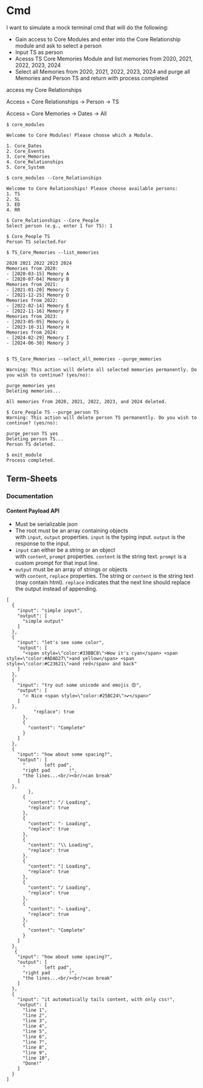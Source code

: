 # Cmd

I want to simulate a mock terminal cmd that will
do the following:

- Gain access to Core Modules and enter into the Core Relationship module and ask to select a person
- Input TS as person
- Acesss TS Core Memories Module and list memories from 2020, 2021, 2022, 2023, 2024
- Select all Memories from 2020, 2021, 2022, 2023, 2024 and purge all Memories and Person TS and return with process completed


access my Core Relationships

Access = Core Relationships -> Person -> TS

Access = Core Memories -> Dates -> All

```
$ core_modules

Welcome to Core Modules! Please choose which a Module.

1. Core_Dates
2. Core_Events
3. Core_Memories
4. Core_Relationships
5. Core_System

$ core_modules --Core_Relationships

Welcome to Core Relationships! Please choose available persons:
1. TS
2. SL
3. ED
4. RR

$ Core_Relationships --Core_People
Select person (e.g., enter 1 for TS): 1

$ Core_People TS
Person TS selected.For 

$ TS_Core_Memories --list_memories 

2020 2021 2022 2023 2024
Memories from 2020:
- [2020-03-15] Memory A
- [2020-07-04] Memory B
Memories from 2021:
- [2021-01-20] Memory C
- [2021-12-25] Memory D
Memories from 2022:
- [2022-02-14] Memory E
- [2022-11-16] Memory F
Memories from 2023:
- [2023-05-05] Memory G
- [2023-10-31] Memory H
Memories from 2024:
- [2024-02-29] Memory I
- [2024-06-30] Memory J


$ TS_Core_Memories --select_all_memories --purge_memories

Warning: This action will delete all selected memories permanently. Do you wish to continue? (yes/no): 

purge_memories yes
Deleting memories...

All memories from 2020, 2021, 2022, 2023, and 2024 deleted.

$ Core_People TS --purge_person TS
Warning: This action will delete person TS permanently. Do you wish to continue? (yes/no): 

purge_person TS yes
Deleting person TS...
Person TS deleted.

$ exit_module
Process completed.
```



## Term-Sheets

### Documentation

#### Content Payload API

- Must be serializable json
- The root must be an array containing objects with `input`, `output` properties. `input` is the typing input. `output` is the response to the input.
- `input` can either be a string or an object with `content`, `prompt` properties. `content` is the string text. `prompt` is a custom prompt for that input line.
- `output` must be an array of strings or objects with `content`, `replace` properties. The string or `content` is the string text (may contain html). `replace` indicates that the next line should replace the output instead of appending.

```
[
  {
    "input": "simple input",
    "output": [
      "simple output"
    ]
  },
  {
    "input": "let's see some color",
    "output": [
      "<span style=\"color:#33BBC8\">Wow it's cyan</span> <span style=\"color:#ADAD27\">and yellow</span> <span style=\"color:#C23621\">and red</span> and back"
    ]
  },
  {
    "input": "try out some unicode and emojis 😍",
    "output": [
      "🔥 Nice <span style=\"color:#25BC24\">✔︎</span>"
    ]
  },
          "replace": true
      },
      {
        "content": "Complete"
      }
    ]
  },
  {
    "input": "how about some spacing?",
    "output": [
      "       left pad",
      "right pad       !",
      "the lines...<br/><br/>can break"
    ]
  },
        },
      {
        "content": "/ Loading",
        "replace": true
      },
      {
        "content": "- Loading",
        "replace": true
      },
      {
        "content": "\\ Loading",
        "replace": true
      },
      {
        "content": "| Loading",
        "replace": true
      },
      {
        "content": "/ Loading",
        "replace": true
      },
      {
        "content": "- Loading",
        "replace": true
      },
      {
        "content": "Complete"
      }
    ]
  },
   {
    "input": "how about some spacing?",
    "output": [
      "       left pad",
      "right pad       !",
      "the lines...<br/><br/>can break"
    ]
  },
  {
    "input": "it automatically tails content, with only css!",
    "output": [
      "line 1",
      "line 2",
      "line 3",
      "line 4",
      "line 5",
      "line 6",
      "line 7",
      "line 8",
      "line 9",
      "line 10",
      "Done!"
    ]
  }
]
```

